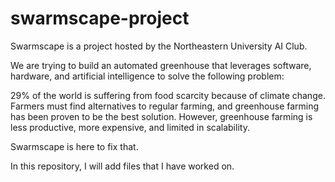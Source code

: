 # swarmscape-project
Swarmscape is a project hosted by the Northeastern University AI Club. 

We are trying to build an automated greenhouse that leverages software, hardware, and artificial intelligence to solve the following problem:

29% of the world is suffering from food scarcity because of climate change. 
Farmers must find alternatives to regular farming, and greenhouse farming has been proven to be the best solution. 
However, greenhouse farming is less productive, more expensive, and limited in scalability. 

Swarmscape is here to fix that. 

In this repository, I will add files that I have worked on. 
